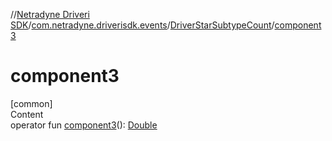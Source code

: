 //[Netradyne Driveri SDK](../../index.md)/[com.netradyne.driverisdk.events](../index.md)/[DriverStarSubtypeCount](index.md)/[component3](component3.md)



# component3  
[common]  
Content  
operator fun [component3](component3.md)(): [Double](https://kotlinlang.org/api/latest/jvm/stdlib/kotlin/-double/index.html)  



